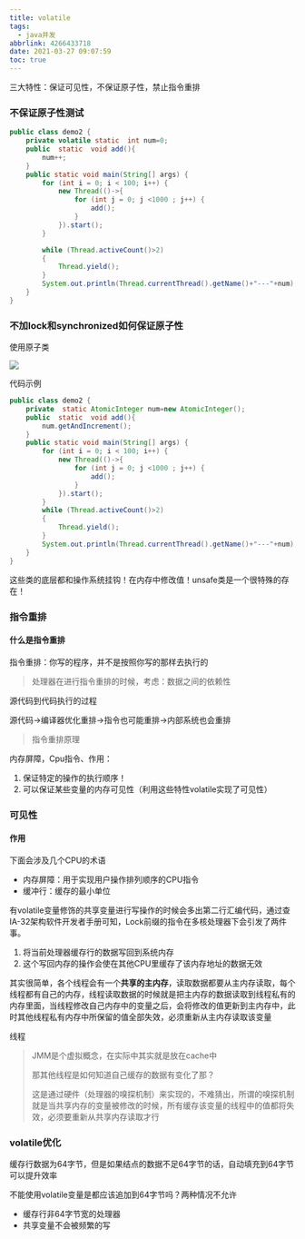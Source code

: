 ```yaml
---
title: volatile
tags:
  - java并发
abbrlink: 4266433718
date: 2021-03-27 09:07:59
toc: true
---
```


三大特性：保证可见性，不保证原子性，禁止指令重排

<!-- more -->

### 不保证原子性测试

```java
public class demo2 {
    private volatile static  int num=0;
    public  static  void add(){
        num++;
    }
    public static void main(String[] args) {
        for (int i = 0; i < 100; i++) {
            new Thread(()->{
                for (int j = 0; j <1000 ; j++) {
                    add();
                }
            }).start();
        }

        while (Thread.activeCount()>2)
        {
            Thread.yield();
        }
        System.out.println(Thread.currentThread().getName()+"---"+num);
    }
}
```

### 不加lock和synchronized如何保证原子性

使用原子类

![](https://p3-juejin.byteimg.com/tos-cn-i-k3u1fbpfcp/16908aea3345438e8f5821e293403ab7~tplv-k3u1fbpfcp-watermark.image)

代码示例

```java
public class demo2 {
    private  static AtomicInteger num=new AtomicInteger();
    public  static  void add(){
        num.getAndIncrement();
    }
    public static void main(String[] args) {
        for (int i = 0; i < 100; i++) {
            new Thread(()->{
                for (int j = 0; j <1000 ; j++) {
                    add();
                }
            }).start();
        }
        while (Thread.activeCount()>2)
        {
            Thread.yield();
        }
        System.out.println(Thread.currentThread().getName()+"---"+num);
    }
}
```

这些类的底层都和操作系统挂钩！在内存中修改值！unsafe类是一个很特殊的存在！

### 指令重排

#### 什么是指令重排

指令重排：你写的程序，并不是按照你写的那样去执行的

> 处理器在进行指令重排的时候，考虑：数据之间的依赖性

源代码到代码执行的过程

源代码->编译器优化重排->指令也可能重排->内部系统也会重排

> 指令重排原理

内存屏障，Cpu指令、作用：

1. 保证特定的操作的执行顺序！
2. 可以保证某些变量的内存可见性（利用这些特性volatile实现了可见性）

### 可见性

#### 作用

下面会涉及几个CPU的术语

- 内存屏障：用于实现用户操作排列顺序的CPU指令
- 缓冲行：缓存的最小单位

有volatile变量修饰的共享变量进行写操作的时候会多出第二行汇编代码，通过查IA-32架构软件开发者手册可知，Lock前缀的指令在多核处理器下会引发了两件事。

1. 将当前处理器缓存行的数据写回到系统内存
2. 这个写回内存的操作会使在其他CPU里缓存了该内存地址的数据无效

其实很简单，各个线程会有一个**共享的主内存**，读取数据都要从主内存读取，每个线程都有自己的内存，线程读取数据的时候就是把主内存的数据读取到线程私有的内存里面，当线程修改自己内存中的变量之后，会将修改的值更新到主内存中，此时其他线程私有内存中所保留的值全部失效，必须重新从主内存读取该变量 

线程

> JMM是个虚拟概念，在实际中其实就是放在cache中
>
> 
>
> 那其他线程是如何知道自己缓存的数据有变化了那？
>
> 这是通过硬件（处理器的嗅探机制）来实现的，不难猜出，所谓的嗅探机制就是当共享内存的变量被修改的时候，所有缓存该变量的线程中的值都将失效，必须要重新从共享内存读取才行

### volatile优化

缓存行数据为64字节，但是如果结点的数据不足64字节的话，自动填充到64字节可以提升效率

不能使用volatile变量是都应该追加到64字节吗？两种情况不允许

- 缓存行非64字节宽的处理器
- 共享变量不会被频繁的写